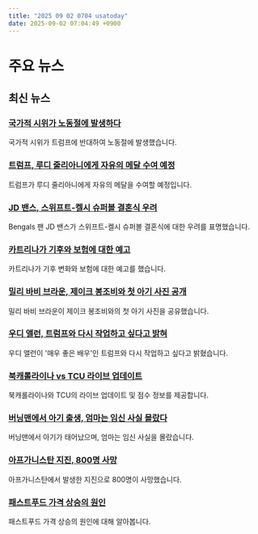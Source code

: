 ```yaml
---
title: "2025 09 02 0704 usatoday"
date: 2025-09-02 07:04:49 +0900
---
```


# 주요 뉴스
## 최신 뉴스
### [국가적 시위가 노동절에 발생하다](https://www.usatoday.com/story/news/nation/2025/09/01/trump-billionaires-mass-protests/85886334007/)
 국가적 시위가 트럼프에 반대하여 노동절에 발생했습니다.
### [트럼프, 루디 줄리아니에게 자유의 메달 수여 예정](https://www.usatoday.com/story/news/politics/2025/09/01/trump-rudy-giuliani-presidential-medal-of-freedom/85930936007/)
 트럼프가 루디 줄리아니에게 자유의 메달을 수여할 예정입니다.
### [JD 밴스, 스위프트-켈시 슈퍼볼 결혼식 우려](https://www.usatoday.com/story/sports/nfl/2025/08/27/jd-vance-chiefs-super-bowl-travis-kelce-taylor-swift-wedding/8585037007/)
 Bengals 팬 JD 밴스가 스위프트-켈시 슈퍼볼 결혼식에 대한 우려를 표명했습니다.
### [카트리나가 기후와 보험에 대한 예고](https://www.usatoday.com/story/money/personalfinance/real-estate/2025/08/28/katrina-early-warning-climate-change-insurance/84324684007/)
 카트리나가 기후 변화와 보험에 대한 예고를 했습니다.
### [밀리 바비 브라운, 제이크 봉조비와 첫 아기 사진 공개](https://www.usatoday.com/story/entertainment/celebrities/2025/09/01/millie-bobby-brown-baby-photo-jake-bongiovi/85929189007/)
 밀리 바비 브라운이 제이크 봉조비와의 첫 아기 사진을 공유했습니다.
### [우디 앨런, 트럼프와 다시 작업하고 싶다고 밝혀](https://www.usatoday.com/story/entertainment/celebrities/2025/09/01/woody-allen-praises-trump-bill-maher-podcast/85930554007/)
 우디 앨런이 '매우 좋은 배우'인 트럼프와 다시 작업하고 싶다고 밝혔습니다.
### [북캐롤라이나 vs TCU 라이브 업데이트](https://www.usatoday.com/story/sports/ncaaf/2025/09/01/north-carolina-tcu-live-updates-score/85854241007/)
 북캐롤라이나와 TCU의 라이브 업데이트 및 점수 정보를 제공합니다.
### [버닝맨에서 아기 출생, 엄마는 임신 사실 몰랐다](https://www.usatoday.com/story/news/nation/2025/09/01/baby-born-at-burning-man/85927655007/)
 버닝맨에서 아기가 태어났으며, 엄마는 임신 사실을 몰랐습니다.
### [아프가니스탄 지진, 800명 사망](https://www.usatoday.com/story/news/world/2025/09/01/earthquake-in-afghanistan-kills-800/85926648007/)
 아프가니스탄에서 발생한 지진으로 800명이 사망했습니다.
### [패스트푸드 가격 상승의 원인](https://www.usatoday.com/story/money/2025/08/31/fast-food-cheap-meal-rising-costs-price/85784487007/)
 패스트푸드 가격 상승의 원인에 대해 알아봅니다.